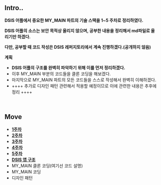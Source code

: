 ## Intro..

**DSIS 어플에서 중요한 MY_MAIN 파트의 기술 스택을 1~5 주차로 정리하였다.**

**DSIS 어플의 소스는 보안 목적상 올리지 않으며, 공부한 내용을 정리해서 md파일로 올리기만 하겠다.**

**다만, 공부할 때 코드 작성은 DSIS 레퍼지토리에서 계속 진행하겠다.(공개하지 않음)**



**계획**

* **DSIS 어플의 구조를 완벽히 파악하기 위해 이를 먼저 정리하겠다.**
* 이후 MY_MAIN 부분의 코드들을 클론 코딩을 해보겠다.
* 마지막으로 MY_MAIN 파트의 모든 코드들을 스스로 작성해서 완벽히 이해하겠다.
* ++++ 추가로 디자인 패턴 관련해서 적용할 예정이므로 이에 관련한 내용은 추후에 정리 ++++

<br>

## Move

* **[1주차](./study/2023-01-30-1주차.md)**
* **[2주차](./study/2023-01-31-2주차.md)**
* **[3주차](./study/2023-02-01-3주차.md)**
* **[4주차](./study/2023-02-02-4주차.md)**
* **[5주차](./study/2023-02-03-5주차.md)**
* **[DSIS 앱 구조](./study/2023-02-13-DSIS_앱_구조.md)**
* MY_MAIN 클론 코딩(여기선 코드 설명)
* MY_MAIN 코딩
* 디자인 패턴

